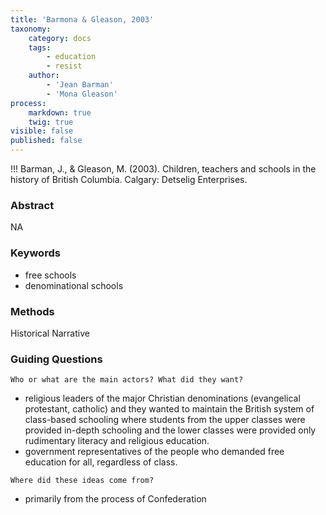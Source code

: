 ```yaml
---
title: 'Barmona & Gleason, 2003'
taxonomy:
    category: docs
    tags:
        - education
        - resist
    author:
        - 'Jean Barman'
        - 'Mona Gleason'
process:
    markdown: true
    twig: true
visible: false
published: false
---
```


!!! Barman, J., & Gleason, M. (2003). Children, teachers and schools in the history of British Columbia. Calgary: Detselig Enterprises.




### Abstract
NA

### Keywords
- free schools
- denominational schools

### Methods

Historical Narrative

### Guiding Questions

`Who or what are the main actors? What did they want?`

- religious leaders of the major Christian denominations (evangelical protestant, catholic) and they wanted to maintain the British system of class-based schooling where students from the upper classes were provided in-depth schooling and the lower classes were provided only rudimentary literacy and religious education.
- government representatives of the people who demanded free education for all, regardless of class.

`Where did these ideas come from?`

- primarily from the process of Confederation
